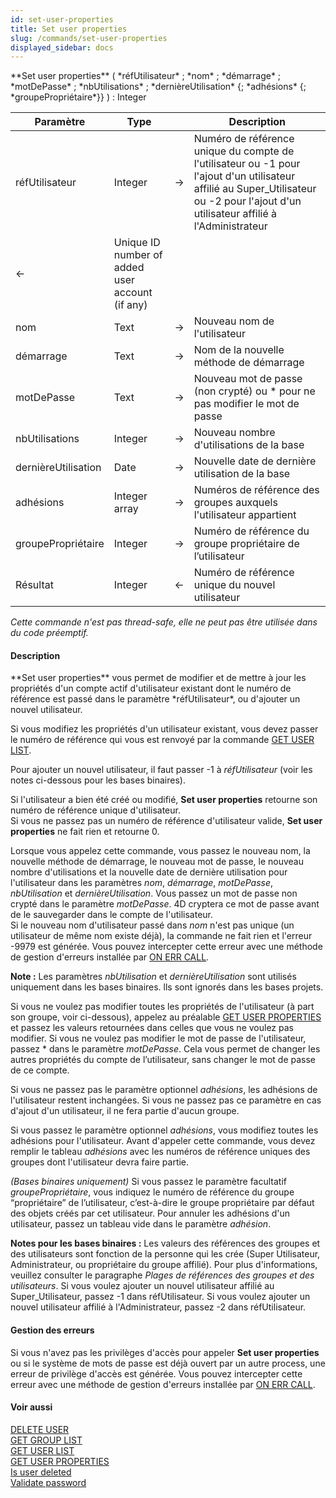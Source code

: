 ```yaml
---
id: set-user-properties
title: Set user properties
slug: /commands/set-user-properties
displayed_sidebar: docs
---
```


<!--REF #_command_.Set user properties.Syntax-->**Set user properties** ( *réfUtilisateur* ; *nom* ; *démarrage* ; *motDePasse* ; *nbUtilisations* ; *dernièreUtilisation* {; *adhésions* {; *groupePropriétaire*}} ) : Integer<!-- END REF-->
<!--REF #_command_.Set user properties.Params-->
| Paramètre | Type |  | Description |
| --- | --- | --- | --- |
| réfUtilisateur | Integer | &#8594;  | Numéro de référence unique du compte de l'utilisateur ou -1 pour l'ajout d'un utilisateur affilié au Super_Utilisateur ou -2 pour l'ajout d'un utilisateur affilié à l'Administrateur |
| &#8592; | Unique ID number of added user account (if any) |
| nom | Text | &#8594;  | Nouveau nom de l'utilisateur |
| démarrage | Text | &#8594;  | Nom de la nouvelle méthode de démarrage |
| motDePasse | Text | &#8594;  | Nouveau mot de passe (non crypté) ou * pour ne pas modifier le mot de passe |
| nbUtilisations | Integer | &#8594;  | Nouveau nombre d'utilisations de la base |
| dernièreUtilisation | Date | &#8594;  | Nouvelle date de dernière utilisation de la base |
| adhésions | Integer array | &#8594;  | Numéros de référence des groupes auxquels l'utilisateur appartient |
| groupePropriétaire | Integer | &#8594;  | Numéro de référence du groupe propriétaire de l’utilisateur |
| Résultat | Integer | &#8592; | Numéro de référence unique du nouvel utilisateur |

<!-- END REF-->

*Cette commande n'est pas thread-safe, elle ne peut pas être utilisée dans du code préemptif.*


#### Description 

<!--REF #_command_.Set user properties.Summary-->**Set user properties** vous permet de modifier et de mettre à jour les propriétés d'un compte actif d'utilisateur existant dont le numéro de référence est passé dans le paramètre *réfUtilisateur*, ou d'ajouter un nouvel utilisateur.<!-- END REF-->

Si vous modifiez les propriétés d'un utilisateur existant, vous devez passer le numéro de référence qui vous est renvoyé par la commande [GET USER LIST](get-user-list.md).

Pour ajouter un nouvel utilisateur, il faut passer -1 à *réfUtilisateur* (voir les notes ci-dessous pour les bases binaires).

Si l'utilisateur a bien été créé ou modifié, **Set user properties** retourne son numéro de référence unique d'utilisateur.  
Si vous ne passez pas un numéro de référence d'utilisateur valide, **Set user properties** ne fait rien et retourne 0.

Lorsque vous appelez cette commande, vous passez le nouveau nom, la nouvelle méthode de démarrage, le nouveau mot de passe, le nouveau nombre d'utilisations et la nouvelle date de dernière utilisation pour l'utilisateur dans les paramètres *nom*, *démarrage*, *motDePasse*, *nbUtilisation* et *dernièreUtilisation*. Vous passez un mot de passe non crypté dans le paramètre *motDePasse*. 4D cryptera ce mot de passe avant de le sauvegarder dans le compte de l'utilisateur.   
Si le nouveau nom d'utilisateur passé dans *nom* n'est pas unique (un utilisateur de même nom existe déjà), la commande ne fait rien et l'erreur -9979 est générée. Vous pouvez intercepter cette erreur avec une méthode de gestion d'erreurs installée par [ON ERR CALL](on-err-call.md).

**Note :** Les paramètres *nbUtilisation* et *dernièreUtilisation* sont utilisés uniquement dans les bases binaires. lls sont ignorés dans les bases projets.

Si vous ne voulez pas modifier toutes les propriétés de l'utilisateur (à part son groupe, voir ci-dessous), appelez au préalable [GET USER PROPERTIES](get-user-properties.md) et passez les valeurs retournées dans celles que vous ne voulez pas modifier. Si vous ne voulez pas modifier le mot de passe de l'utilisateur, passez \* dans le paramètre *motDePasse*. Cela vous permet de changer les autres propriétés du compte de l’utilisateur, sans changer le mot de passe de ce compte.

Si vous ne passez pas le paramètre optionnel *adhésions*, les adhésions de l'utilisateur restent inchangées. Si vous ne passez pas ce paramètre en cas d'ajout d'un utilisateur, il ne fera partie d'aucun groupe.

Si vous passez le paramètre optionnel *adhésions*, vous modifiez toutes les adhésions pour l'utilisateur. Avant d'appeler cette commande, vous devez remplir le tableau *adhésions* avec les numéros de référence uniques des groupes dont l'utilisateur devra faire partie.

*(Bases binaires uniquement)* Si vous passez le paramètre facultatif *groupePropriétaire*, vous indiquez le numéro de référence du groupe “propriétaire” de l’utilisateur, c’est-à-dire le groupe propriétaire par défaut des objets créés par cet utilisateur. Pour annuler les adhésions d'un utilisateur, passez un tableau vide dans le paramètre *adhésion*.

**Notes pour les bases binaires :** Les valeurs des références des groupes et des utilisateurs sont fonction de la personne qui les crée (Super Utilisateur, Administrateur, ou propriétaire du groupe affilié). Pour plus d'informations, veuillez consulter le paragraphe *Plages de références des groupes et des utilisateurs*. Si vous voulez ajouter un nouvel utilisateur affilié au Super\_Utilisateur, passez -1 dans réfUtilisateur. Si vous voulez ajouter un nouvel utilisateur affilié à l'Administrateur, passez -2 dans réfUtilisateur. 

#### Gestion des erreurs 

Si vous n'avez pas les privilèges d'accès pour appeler **Set user properties** ou si le système de mots de passe est déjà ouvert par un autre process, une erreur de privilège d'accès est générée. Vous pouvez intercepter cette erreur avec une méthode de gestion d'erreurs installée par [ON ERR CALL](on-err-call.md).

#### Voir aussi 

[DELETE USER](delete-user.md)  
[GET GROUP LIST](get-group-list.md)  
[GET USER LIST](get-user-list.md)  
[GET USER PROPERTIES](get-user-properties.md)  
[Is user deleted](is-user-deleted.md)  
[Validate password](validate-password.md)  